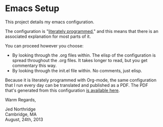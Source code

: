 # Emacs Setup

This project details my emacs configuration.

The configuration is "[literately programmed][lp]," and this means
that there is an associated explanation for most parts of it.

You can proceed however you choose:

* By looking through the .org files within. The elisp of the
  configuration is spread throughout the .org files. It takes longer
  to read, but you get commentary this way.
* By looking through the init.el file within. No comments, just elisp.

Because it is literately programmed with Org-mode, the same
configuration that I run every day can be translated and published as
a PDF. The PDF that's generated from this configuration
[is available here][emacs-setup-pdf].

Warm Regards,

Jed Northridge  
Cambridge, MA  
August, 24th, 2013  

[lp]: http://en.wikipedia.org/wiki/Literate_programming
[emacs-setup-pdf]: http://jedcn.org/files/emacs-setup/init.pdf
